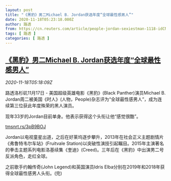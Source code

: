 ```yaml
---
layout: post
title: "《黑豹》男二Michael B. Jordan获选年度“全球最性感男人”"
date: 2020-11-18T05:23:18.000Z
author: 路透
from: https://cn.reuters.com/article/people-jordan-sexiestman-1118-idCNKBS27Y0GF
tags: [ 路透 ]
categories: [ 路透 ]
---
```

<!--1605676998000-->
[《黑豹》男二Michael B. Jordan获选年度“全球最性感男人”](https://cn.reuters.com/article/people-jordan-sexiestman-1118-idCNKBS27Y0GF)
------

<div>
<div><i>2020-11-18T05:18:09Z</i></div><p>路透洛杉矶11月17日 - 美国超级英雄电影《黑豹》(Black Panther)演员Michael B. Jordan周二被美国《时人》(人物，People)杂志评为“全球最性感男人”，成为连续第三位获此年度殊荣的黑人演员。</p><p>现年33岁的Jordan目前单身。他表示获得这个头衔让他“感觉很酷”。</p><p><a href="https://tmsnrt.rs/3pB9BOJ">tmsnrt.rs/3pB9BOJ</a></p><p>Jordan以电视童星出道，之后在好莱坞逐步攀升，2013年在社会正义主题剧情片《弗鲁特韦尔车站》(Fruitvale Station)以突破性演技引起瞩目。2015年主演著名的拳击主题系列电影洛基续集《奎迪》(Creed)。三年后在《黑豹》中出演男二号反派角色，走红全球。</p><p>之前歌手约翰传奇(John Legend)和英国演员Idris Elba分别在2019年和2018年获得全球最性感男人头衔。(完)</p>
</div>
